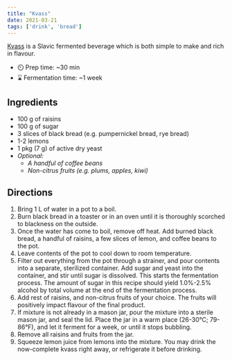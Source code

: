 ```yaml
---
title: "Kvass"
date: 2021-03-21
tags: ['drink', 'bread']
---
```


[Kvass](https://en.wikipedia.org/wiki/Kvass) is a Slavic fermented beverage which is both simple to make and rich in flavour.

- ⏲️ Prep time: ~30 min
- ⌛ Fermentation time: ~1 week

## Ingredients

- 100 g of raisins
- 100 g of sugar
- 3 slices of black bread (e.g. pumpernickel bread, rye bread)
- 1-2 lemons
- 1 pkg (7 g) of active dry yeast
- *Optional:*
  - *A handful of coffee beans*
  - *Non-citrus fruits (e.g. plums, apples, kiwi)*

## Directions

1. Bring 1 L of water in a pot to a boil.
2. Burn black bread in a toaster or in an oven until it is thoroughly scorched to blackness on the outside.
3. Once the water has come to boil, remove off heat. Add burned black bread, a handful of raisins, a few slices of lemon, and coffee beans to the pot.
4. Leave contents of the pot to cool down to room temperature.
5. Filter out everything from the pot through a strainer, and pour contents into a separate, sterilized container. Add sugar and yeast into the container, and stir until sugar is dissolved. This starts the fermentation process. The amount of sugar in this recipe should yield 1.0%-2.5% alcohol by total volume at the end of the fermentation process.
6. Add rest of raisins, and non-citrus fruits of your choice. The fruits will positively impact flavour of the final product.
7. If mixture is not already in a mason jar, pour the mixture into a sterile mason jar, and seal the lid. Place the jar in a warm place (26-30°C; 79-86°F), and let it ferment for a week, or until it stops bubbling.
8. Remove all raisins and fruits from the jar.
9. Squeeze lemon juice from lemons into the mixture. You may drink the now-complete kvass right away, or refrigerate it before drinking.
